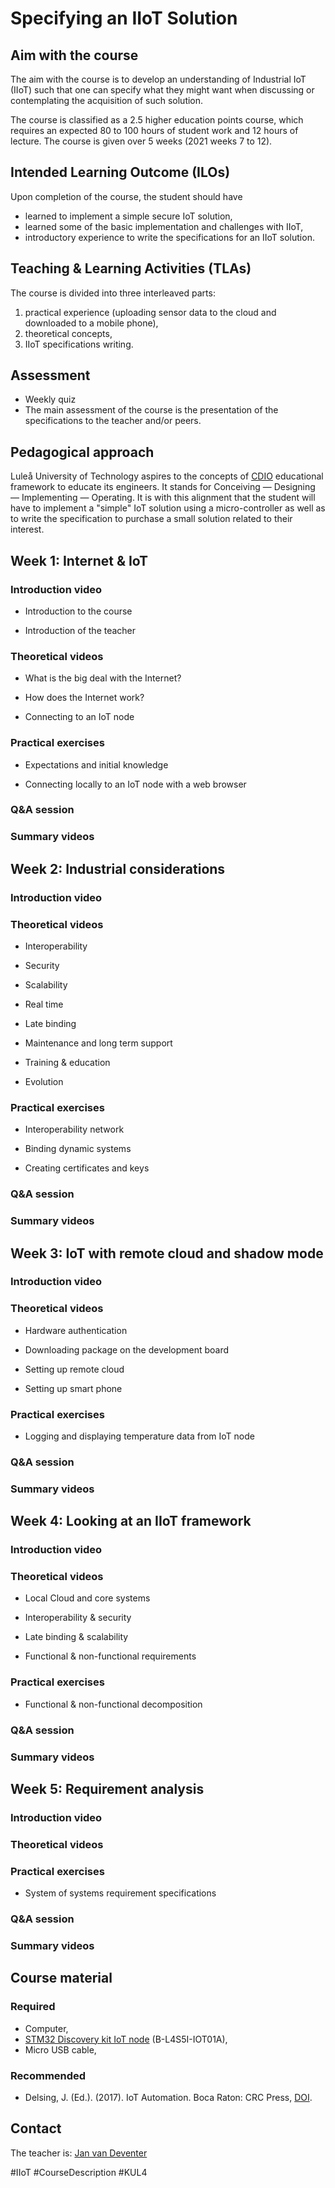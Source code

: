 
# Specifying an IIoT Solution

## Aim with the course
The aim with the course is to develop an understanding of Industrial IoT (IIoT) such that one can specify what they might want when discussing or contemplating the acquisition of such solution.

The course is classified as a 2.5 higher education points course, which requires an expected 80 to 100 hours of student work and 12 hours of lecture.
The course is given over 5 weeks (2021 weeks 7 to 12).

## Intended Learning Outcome (ILOs)
Upon completion of the course, the student should have
- learned to implement a simple secure IoT solution,
- learned some of the basic implementation and challenges with IIoT,
- introductory experience to write the specifications for an IIoT solution.

## Teaching & Learning Activities (TLAs)
The course is divided into three interleaved parts:
1. practical experience (uploading sensor data to the cloud and downloaded to a mobile phone),
2. theoretical concepts,
3. IIoT specifications writing.

## Assessment
- Weekly quiz
- The main assessment of the course is the presentation of the specifications to the teacher and/or peers.

## Pedagogical approach
Luleå University of Technology aspires to the concepts of [CDIO](http://www.cdio.org)  educational framework to educate its engineers. It stands for Conceiving — Designing — Implementing — Operating. It is with this alignment that the student will have to implement a "simple" IoT solution using a micro-controller as well as to write the specification to purchase a small solution related to their interest.

## Week 1: Internet & IoT

### Introduction video

- Introduction to the course

- Introduction of the teacher

### Theoretical videos

- What is the big deal with the Internet?

- How does the Internet work?

- Connecting to an IoT node

### Practical exercises

- Expectations and initial knowledge

- Connecting locally to an IoT node with a web browser

### Q&A session

### Summary videos

## Week 2: Industrial considerations

### Introduction video

### Theoretical videos

- Interoperability 

- Security

- Scalability

- Real time

- Late binding

- Maintenance and long term support

- Training & education

- Evolution

### Practical exercises

- Interoperability network

- Binding dynamic systems

- Creating certificates and keys

### Q&A session

### Summary videos

## Week 3: IoT with remote cloud and shadow mode

### Introduction video

### Theoretical videos

- Hardware authentication

- Downloading package on the development board

- Setting up remote cloud

- Setting up smart phone

### Practical exercises

- Logging and displaying temperature data from IoT node

### Q&A session

### Summary videos

## Week 4: Looking at an IIoT framework

### Introduction video

### Theoretical videos

- Local Cloud and core systems

- Interoperability & security

- Late binding & scalability 

- Functional & non-functional requirements

### Practical exercises

- Functional & non-functional decomposition 

### Q&A session

### Summary videos

## Week 5: Requirement analysis

### Introduction video

### Theoretical videos

### Practical exercises

- System of systems requirement specifications

### Q&A session

### Summary videos


## Course material
### Required
- Computer,
- [STM32 Discovery kit IoT node](https://www.st.com/en/evaluation-tools/b-l4s5i-iot01a.html) (B-L4S5I-IOT01A),
- Micro USB cable,
### Recommended
- Delsing, J. (Ed.). (2017). IoT Automation. Boca Raton: CRC Press, [DOI](https://doi.org/10.1201/9781315367897).

## Contact
The teacher is: [Jan van Deventer](https://www.ltu.se/staff/d/deventer-1.9887?l=en)


#IIoT #CourseDescription #KUL4